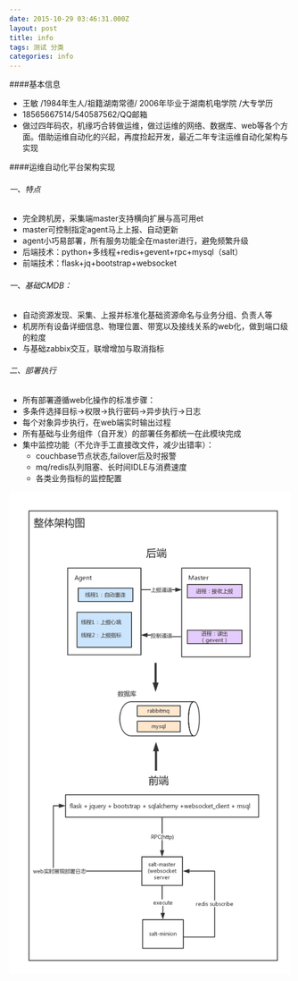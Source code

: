 ```yaml
---
date: 2015-10-29 03:46:31.000Z
layout: post
title: info
tags: 测试 分类
categories: info
---
```


####基本信息
- 王敏 /1984年生人/祖籍湖南常德/ 2006年毕业于湖南机电学院 /大专学历
- 18565667514/540587562/QQ邮箱
- 做过四年码农，机缘巧合转做运维，做过运维的网络、数据库、web等各个方面。借助运维自动化的兴起，再度捡起开发，最近二年专注运维自动化架构与实现

####运维自动化平台架构实现
###### 一、特点
 - 完全跨机房，采集端master支持横向扩展与高可用et
 - master可控制指定agent马上上报、自动更新
 - agent小巧易部署，所有服务功能全在master进行，避免频繁升级
 - 后端技术：python+多线程+redis+gevent+rpc+mysql（salt）
 - 前端技术：flask+jq+bootstrap+websocket
 
###### 一、基础CMDB：
 - 自动资源发现、采集、上报并标准化基础资源命名与业务分组、负责人等
 - 机房所有设备详细信息、物理位置、带宽以及接线关系的web化，做到端口级的粒度
 - 与基础zabbix交互，联增增加与取消指标

###### 二、部署执行
 - 所有部署遵循web化操作的标准步骤：
  - 多条件选择目标->权限->执行密码->异步执行->日志
  - 每个对象异步执行，在web端实时输出过程
 - 所有基础与业务组件（自开发）的部署任务都统一在此模块完成
 - 集中监控功能（不允许手工直接改文件，减少出错率）：
   - couchbase节点状态,failover后及时报警
   - mq/redis队列阻塞、长时间IDLE与消费速度
   - 各类业务指标的监控配置

![xxx](/upload/整体架构图.png)




 

